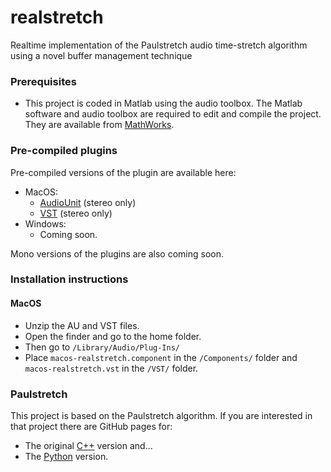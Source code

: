 # realstretch
Realtime implementation of the Paulstretch audio time-stretch algorithm using a novel buffer management technique

### Prerequisites
* This project is coded in Matlab using the audio toolbox.
The Matlab software and audio toolbox are required to edit and compile the project.
They are available from [MathWorks](https://www.mathworks.com/products/matlab.html).

### Pre-compiled plugins
Pre-compiled versions of the plugin are available here:
* MacOS:
  * [AudioUnit](https://github.com/malloyca/realstretch/releases/download/v0.1.4/macos-realstretch.component.zip) (stereo only)
  * [VST](https://github.com/malloyca/realstretch/releases/download/v0.1.4/macos-realstretch.vst.zip) (stereo only)
* Windows:
  * Coming soon.

Mono versions of the plugins are also coming soon.

### Installation instructions
#### MacOS
- Unzip the AU and VST files.
- Open the finder and go to the home folder.
- Then go to <code>/Library/Audio/Plug-Ins/</code>
- Place <code>macos-realstretch.component</code> in the <code>/Components/</code> folder and <code>macos-realstretch.vst</code> in the <code>/VST/</code> folder.

### Paulstretch
This project is based on the Paulstretch algorithm.
If you are interested in that project there are GitHub pages for:
* The original [C++](https://github.com/paulnasca/paulstretch_cpp) version and...
* The [Python](https://github.com/paulnasca/paulstretch_python) version.
